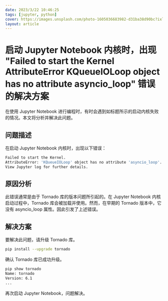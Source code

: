 ```yaml
---
date: 2023/3/22 10:46:25
tags: [jupyter, python]
cover: https://images.unsplash.com/photo-1605036683982-d31ba38d90bc?ixlib=rb-4.0.3&ixid=MnwxMjA3fDB8MHxwaG90by1wYWdlfHx8fGVufDB8fHx8&auto=format&fit=crop&w=2050&q=80
layout: article
---
```


# 启动 Jupyter Notebook 内核时，出现 "Failed to start the Kernel AttributeError KQueueIOLoop object has no attribute asyncio_loop" 错误的解决方案

在使用 Jupyter Notebook 进行编程时，有时会遇到如标题所示的启动内核失败的情况。本文将分析并解决此问题。

## 问题描述

在启动 Jupyter Notebook 内核时，出现以下错误：

```bash
Failed to start the Kernel. 
AttributeError: 'KQueueIOLoop' object has no attribute 'asyncio_loop'. 
View Jupyter log for further details.
```

## 原因分析

此错误通常是由于 Tornado 库的版本问题所引起的。在 Jupyter Notebook 内核启动过程中，Tornado 库会被加载并使用。然而，在早期的 Tornado 版本中，它没有 asyncio_loop 属性。因此引发了上述错误。

## 解决方案

要解决此问题，请升级 Tornado 库。

```bash
pip install --upgrade tornado
```

确认 Tornado 库已成功升级。

```bash
pip show tornado
Name: tornado
Version: 6.1
...
```

再次启动 Jupyter Notebook，问题解决。



